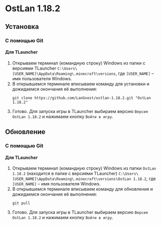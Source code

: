 # OstLan 1.18.2
## Установка
### С помощью Git
#### Для TLauncher
1. Открываем терминал (командную строку) Windows из папки с версиями TLauncher ```C:\Users\[USER_NAME]\AppData\Roaming\.minecraft\versions```, где ```[USER_NAME]``` – имя пользователя Windows.
2. В открывшемся терминале вписываем команду для установки и дожидаемся окончания её выполнения:
	```
	git clone https://github.com/LanGvest/ostlan-1.18.2.git "OstLan 1.18.2"
	```
3. Готово. Для запуска игры в TLauncher выбираем версию ```Версия OstLan 1.18.2``` и нажимаем кнопку ```Войти в игру```.
## Обновление
### С помощью Git
#### Для TLauncher
1. Открываем терминал (командную строку) Windows из папки ```OstLan 1.18.2``` (находится в папке с версиями TLauncher) ```C:\Users\[USER_NAME]\AppData\Roaming\.minecraft\versions\OstLan 1.18.2```, где ```[USER_NAME]``` – имя пользователя Windows.
2. В открывшемся терминале вписываем команду для обновления и дожидаемся окончания её выполнения:
   ```
   git pull
   ```
3. Готово. Для запуска игры в TLauncher выбираем версию ```Версия OstLan 1.18.2``` и нажимаем кнопку ```Войти в игру```.